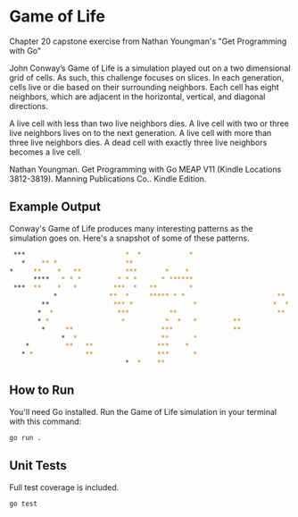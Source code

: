# Game of Life

Chapter 20 capstone exercise from Nathan Youngman's "Get Programming with Go"

John Conway’s Game of Life is a simulation played out on a two dimensional grid of cells.
As such, this challenge focuses on slices.
In each generation, cells live or die based on their surrounding neighbors.
Each cell has eight neighbors, which are adjacent in the horizontal, vertical, and diagonal directions.

A live cell with less than two live neighbors dies.
A live cell with two or three live neighbors lives on to the next generation.
A live cell with more than three live neighbors dies.
A dead cell with exactly three live neighbors becomes a live cell.

Nathan Youngman. Get Programming with Go MEAP V11 (Kindle Locations 3812-3819). Manning Publications Co.. Kindle Edition.

## Example Output

Conway's Game of Life produces many interesting patterns as the simulation goes on. Here's a snapshot of some of these patterns.

```sh
 ***                         *  *            *                                  
   *    ** *                 **                                                 
*     **    *   **           ***       *    *                                   
      ****   * * *         * * *      * ******                                  
 ***  **    *   *         ***  *   **        *                                  
           *             **  *     ***** * *                       **           
        **                *** *               *                   *  *          
       *  *                ***          **                         **           
       * *                  *          *  *   *         **                      
        *     **                      ***               **                      
             *  *                     **      *                         *       
    *         **   **                ***    *                          * *      
   * *             **                ***      *                        * *      
                             *  *    **                                 *    
```

## How to Run

You'll need Go installed. Run the Game of Life simulation in your terminal with this command:

```sh
go run .
```

## Unit Tests

Full test coverage is included.

```sh
go test
```
